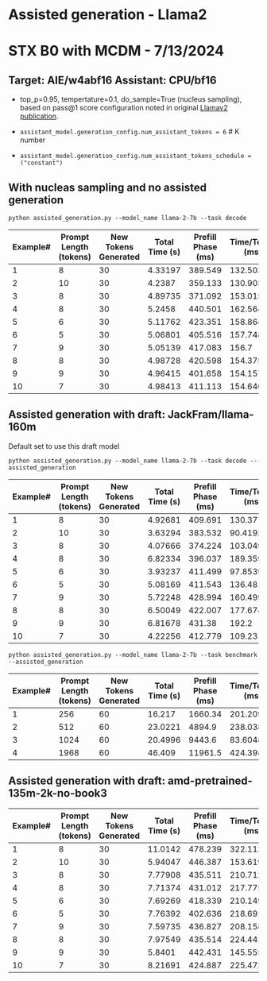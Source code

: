 # Assisted generation - Llama2

# STX B0 with MCDM - 7/13/2024

## Target: AIE/w4abf16 Assistant: CPU/bf16

* top_p=0.95, tempertature=0.1, do_sample=True (nucleus sampling), based on pass@1 score configuration noted in original [Llamav2 publication](https://arxiv.org/pdf/2307.09288.pdf).

* ```assistant_model.generation_config.num_assistant_tokens = 6```  # K number

* ```assistant_model.generation_config.num_assistant_tokens_schedule = ("constant")```

## With nucleas sampling and no assisted generation

```python assisted_generation.py --model_name llama-2-7b --task decode```

|   Example# |   Prompt Length (tokens) |   New Tokens Generated |   Total Time (s) |   Prefill Phase (ms) |   Time/Token (ms) |   Tokens/Sec |
|------------|--------------------------|------------------------|------------------|----------------------|-------------------|--------------|
|          1 |                        8 |                     30 |          4.33197 |              389.549 |           132.503 |      7.54701 |
|          2 |                       10 |                     30 |          4.2387  |              359.133 |           130.903 |      7.63927 |
|          3 |                        8 |                     30 |          4.89735 |              371.092 |           153.015 |      6.53529 |
|          4 |                        8 |                     30 |          5.2458  |              440.501 |           162.564 |      6.15141 |
|          5 |                        6 |                     30 |          5.11762 |              423.351 |           158.864 |      6.29468 |
|          6 |                        5 |                     30 |          5.06801 |              405.516 |           157.748 |      6.33921 |
|          7 |                        9 |                     30 |          5.05139 |              417.083 |           156.7   |      6.3816  |
|          8 |                        8 |                     30 |          4.98728 |              420.598 |           154.375 |      6.47774 |
|          9 |                        9 |                     30 |          4.96415 |              401.658 |           154.157 |      6.4869  |
|         10 |                        7 |                     30 |          4.98413 |              411.113 |           154.646 |      6.46639 |

## Assisted generation with draft: JackFram/llama-160m

Default set to use this draft model

```python assisted_generation.py --model_name llama-2-7b --task decode --assisted_generation```

|   Example# |   Prompt Length (tokens) |   New Tokens Generated |   Total Time (s) |   Prefill Phase (ms) |   Time/Token (ms) |   Tokens/Sec |
|------------|--------------------------|------------------------|------------------|----------------------|-------------------|--------------|
|          1 |                        8 |                     30 |          4.92681 |              409.691 |          130.377  |      7.67007 |
|          2 |                       10 |                     30 |          3.63294 |              383.532 |           90.4192 |     11.0596  |
|          3 |                        8 |                     30 |          4.07666 |              374.224 |          103.049  |      9.70411 |
|          4 |                        8 |                     30 |          6.82334 |              396.037 |          189.359  |      5.28096 |
|          5 |                        6 |                     30 |          3.93237 |              411.499 |           97.8539 |     10.2193  |
|          6 |                        5 |                     30 |          5.08169 |              411.543 |          136.481  |      7.327   |
|          7 |                        9 |                     30 |          5.72248 |              428.994 |          160.499  |      6.23056 |
|          8 |                        8 |                     30 |          6.50049 |              422.007 |          177.674  |      5.6283  |
|          9 |                        9 |                     30 |          6.81678 |              431.38  |          192.2    |      5.20293 |
|         10 |                        7 |                     30 |          4.22256 |              412.779 |          109.23   |      9.15501 |


```python assisted_generation.py --model_name llama-2-7b --task benchmark --assisted_generation```

|   Example# |   Prompt Length (tokens) |   New Tokens Generated |   Total Time (s) |   Prefill Phase (ms) |   Time/Token (ms) |   Tokens/Sec |
|------------|--------------------------|------------------------|------------------|----------------------|-------------------|--------------|
|          1 |                      256 |                     60 |          16.217  |              1660.34 |          201.209  |      4.96996 |
|          2 |                      512 |                     60 |          23.0221 |              4894.9  |          238.038  |      4.20102 |
|          3 |                     1024 |                     60 |          20.4996 |              9443.6  |           83.6048 |     11.961   |
|          4 |                     1968 |                     60 |          46.409  |             11961.5  |          424.398  |      2.35628 |


## Assisted generation with draft: amd-pretrained-135m-2k-no-book3

|   Example# |   Prompt Length (tokens) |   New Tokens Generated |   Total Time (s) |   Prefill Phase (ms) |   Time/Token (ms) |   Tokens/Sec |
|------------|--------------------------|------------------------|------------------|----------------------|-------------------|--------------|
|          1 |                        8 |                     30 |         11.0142  |              478.239 |           322.112 |      3.10451 |
|          2 |                       10 |                     30 |          5.94047 |              446.387 |           153.619 |      6.5096  |
|          3 |                        8 |                     30 |          7.77908 |              435.511 |           210.712 |      4.74582 |
|          4 |                        8 |                     30 |          7.71374 |              431.012 |           217.775 |      4.5919  |
|          5 |                        6 |                     30 |          7.69269 |              418.339 |           210.149 |      4.75852 |
|          6 |                        5 |                     30 |          7.76392 |              402.636 |           218.691 |      4.57266 |
|          7 |                        9 |                     30 |          7.59735 |              436.827 |           208.158 |      4.80403 |
|          8 |                        8 |                     30 |          7.97549 |              435.514 |           224.441 |      4.45551 |
|          9 |                        9 |                     30 |          5.8401  |              442.431 |           145.555 |      6.87023 |
|         10 |                        7 |                     30 |          8.21691 |              424.887 |           225.472 |      4.43514 |
